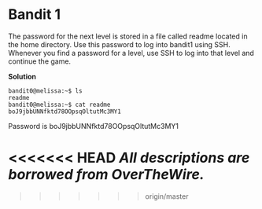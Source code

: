 # Bandit 1

The password for the next level is stored in a file called readme located in the home directory. Use this password to log into bandit1 using SSH. Whenever you find a password for a level, use SSH to log into that level and continue the game.

**Solution**

```
bandit0@melissa:~$ ls
readme
bandit0@melissa:~$ cat readme
boJ9jbbUNNfktd78OOpsqOltutMc3MY1
```

Password is boJ9jbbUNNfktd78OOpsqOltutMc3MY1

<<<<<<< HEAD
*All descriptions are borrowed from OverTheWire.*
=======
 
>>>>>>> origin/master

